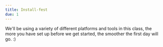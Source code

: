 ```yaml
---
title: Install-fest
due: 1
---
```


We'll be using a variety of different platforms and tools in this class, the more you have set up before we get started, the smoother the first day will go. :)
